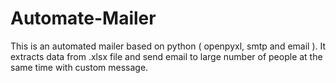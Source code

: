 # Automate-Mailer
This is an automated mailer based on python ( openpyxl, smtp and email ). It extracts data from .xlsx file and send email to large number of people at the same time with custom message.
